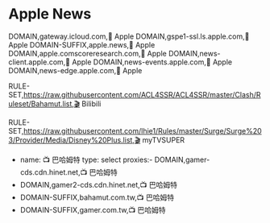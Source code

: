 # Apple News
DOMAIN,gateway.icloud.com,🍎 Apple
DOMAIN,gspe1-ssl.ls.apple.com,🍎 Apple
DOMAIN-SUFFIX,apple.news,🍎 Apple
DOMAIN,apple.comscoreresearch.com,🍎 Apple
DOMAIN,news-client.apple.com,🍎 Apple
DOMAIN,news-events.apple.com,🍎 Apple
DOMAIN,news-edge.apple.com,🍎 Apple


RULE-SET,https://raw.githubusercontent.com/ACL4SSR/ACL4SSR/master/Clash/Ruleset/Bahamut.list,🎬 Bilibili


RULE-SET,https://raw.githubusercontent.com/lhie1/Rules/master/Surge/Surge%203/Provider/Media/Disney%20Plus.list,🎬 myTVSUPER

- name: 📺 巴哈姆特
    type: select
    proxies:- DOMAIN,gamer-cds.cdn.hinet.net,📺 巴哈姆特
 - DOMAIN,gamer2-cds.cdn.hinet.net,📺 巴哈姆特
 - DOMAIN-SUFFIX,bahamut.com.tw,📺 巴哈姆特
 - DOMAIN-SUFFIX,gamer.com.tw,📺 巴哈姆特
